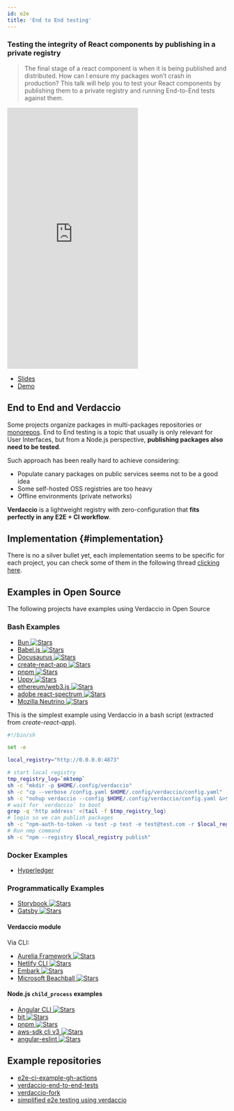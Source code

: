 ```yaml
---
id: e2e
title: 'End to End testing'
---
```


### Testing the integrity of React components by publishing in a private registry

> The final stage of a react component is when it is being published and distributed. How can I ensure my packages won’t crash in production? This talk will help you to test your React components by publishing them to a private registry and running End-to-End tests against them.

<iframe width="300" height="600" src="https://www.youtube.com/embed/bRKZbrlQqLY" title="YouTube video player" frameborder="0" allow="accelerometer; autoplay; clipboard-write; encrypted-media; gyroscope; picture-in-picture" allowfullscreen></iframe>

- [Slides](https://docs.google.com/presentation/d/1a2xkqj1KlUayR1Bva1bVYvavwOPVuLplxFtup9MI_U4/edit?usp=sharing)
- [Demo](https://github.com/juanpicado/verdaccio-end-to-end-tests)

## End to End and Verdaccio

Some projects organize packages in multi-packages repositories or [monorepos](https://github.com/babel/babel/blob/master/doc/design/monorepo.md). End to End testing is a topic that usually is only relevant for User Interfaces, but from a Node.js perspective, **publishing packages also need to be tested**.

Such approach has been really hard to achieve considering:

- Populate canary packages on public services seems not to be a good idea
- Some self-hosted OSS registries are too heavy
- Offline environments (private networks)

**Verdaccio** is a lightweight registry with zero-configuration that **fits perfectly in any E2E + CI workflow**.

## Implementation {#implementation}

There is no a silver bullet yet, each implementation seems to be specific for each project, you can check some of them in
the following thread [clicking here](https://stackoverflow.com/a/50222427/308341).

## Examples in Open Source

The following projects have examples using Verdaccio in Open Source

### Bash Examples

- [Bun ![Stars](https://img.shields.io/github/stars/oven-sh/bun?label=⭐️)](https://github.com/oven-sh/bun/commits/main/test/cli/install/registry/verdaccio.yaml)
- [Babel.js ![Stars](https://img.shields.io/github/stars/babel/babel?label=⭐️)](https://github.com/babel/babel)
- [Docusaurus ![Stars](https://img.shields.io/github/stars/facebook/docusaurus?label=⭐️)](https://github.com/facebook/docusaurus)
- [create-react-app ![Stars](https://img.shields.io/github/stars/facebook/create-react-app?label=⭐️)](https://github.com/facebook/create-react-app/blob/master/CONTRIBUTING.md#contributing-to-e2e-end-to-end-tests)
- [pnpm ![Stars](https://img.shields.io/github/stars/pnpm/pnpm?label=⭐️)](https://github.com/pnpm/pnpm)
- [Uppy ![Stars](https://img.shields.io/github/stars/transloadit/uppy?label=⭐️)](https://github.com/transloadit/uppy)
- [ethereum/web3.js ![Stars](https://img.shields.io/github/stars/ethereum/web3.js?label=⭐️)](https://github.com/ethereum/web3.js)
- [adobe react-spectrum ![Stars](https://img.shields.io/github/stars/adobe/react-spectrum?label=⭐️)](https://github.com/adobe/react-spectrum/pull/2432)
- [Mozilla Neutrino ![Stars](https://img.shields.io/github/stars/neutrinojs/neutrino?label=⭐️)](https://github.com/neutrinojs/neutrino)

This is the simplest example using Verdaccio in a bash script (extracted from _create-react-app_).

```bash
#!/bin/sh

set -e

local_registry="http://0.0.0.0:4873"

# start local registry
tmp_registry_log=`mktemp`
sh -c "mkdir -p $HOME/.config/verdaccio"
sh -c "cp --verbose /config.yaml $HOME/.config/verdaccio/config.yaml"
sh -c "nohup verdaccio --config $HOME/.config/verdaccio/config.yaml &>$tmp_registry_log &"
# wait for `verdaccio` to boot
grep -q 'http address' <(tail -f $tmp_registry_log)
# login so we can publish packages
sh -c "npm-auth-to-token -u test -p test -e test@test.com -r $local_registry"
# Run nmp command
sh -c "npm --registry $local_registry publish"
```

### Docker Examples

- [Hyperledger](https://github.com/hyperledger/fabric-chaincode-node)

### Programmatically Examples

- [Storybook ![Stars](https://img.shields.io/github/stars/storybooks/storybook?label=⭐️)](https://github.com/storybooks/storybook)
- [Gatsby ![Stars](https://img.shields.io/github/stars/gatsbyjs/gatsby?label=⭐️)](https://github.com/gatsbyjs/gatsby)

#### Verdaccio module

Via CLI:

- [Aurelia Framework ![Stars](https://img.shields.io/github/stars/aurelia/framework?label=⭐️)](https://github.com/aurelia)
- [Netlify CLI ![Stars](https://img.shields.io/github/stars/netlify/cli?label=⭐️)](https://github.com/netlify/cli)
- [Embark ![Stars](https://img.shields.io/github/stars/embarklabs/embark?label=⭐️)](https://embark.status.im/)
- [Microsoft Beachball ![Stars](https://img.shields.io/github/stars/microsoft/beachball?label=⭐️)](https://github.com/microsoft/beachball)

#### Node.js `child_process` examples

- [Angular CLI ![Stars](https://img.shields.io/github/stars/angular/angular-cli?label=⭐️)](https://github.com/angular/angular-cli)
- [bit ![Stars](https://img.shields.io/github/stars/teambit/bit?label=⭐️)](https://github.com/teambit/bit)
- [pnpm ![Stars](https://img.shields.io/github/stars/pnpm/pnpm?label=⭐️)](https://github.com/pnpm/pnpm)
- [aws-sdk cli v3 ![Stars](https://img.shields.io/github/stars/aws/aws-sdk-js-v3?label=⭐️)](https://github.com/aws/aws-sdk-js-v3)
- [angular-eslint ![Stars](https://img.shields.io/github/stars/angular-eslint/angular-eslint?label=⭐️)](https://github.com/angular-eslint/angular-eslint)

## Example repositories

- [e2e-ci-example-gh-actions](https://github.com/juanpicado/e2e-ci-example-gh-actions)
- [verdaccio-end-to-end-tests](https://github.com/juanpicado/verdaccio-end-to-end-tests)
- [verdaccio-fork](https://github.com/juanpicado/verdaccio-fork)
- [simplified e2e testing using verdaccio](https://github.com/rluvaton/e2e-verdaccio-example)
